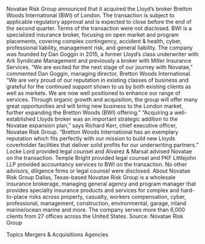 Novatae Risk Group announced that it acquired the Lloyd’s broker Bretton Woods International (BWI) of London.
The transaction is subject to applicable regulatory approval and is expected to close before the end of the second quarter. Terms of the transaction were not disclosed.
BWI is a specialized insurance broker, focusing on open market and program placements, covering complex contingency, accident & health, cyber, professional liability, management risk, and general liability.
The company was founded by Dan Goggin in 2015, a former Lloyd’s class underwriter with Ark Syndicate Management and previously a broker with Miller Insurance Services.
“We are excited for the next stage of our journey with Novatae,” commented Dan Goggin, managing director, Bretton Woods International. “We are very proud of our reputation in existing classes of business and grateful for the continued support shown to us by both existing clients as well as markets. We are now well positioned to enhance our range of services. Through organic growth and acquisition, the group will offer many great opportunities and will bring new business to the London market, further expanding the Bretton Woods (BWI) offering.”
“Acquiring a well-established Lloyds broker was an important strategic addition to the Novatae expansion plan,” says Richard Kerr, chief executive officer, Novatae Risk Group. “Bretton Woods International has an exemplary reputation which fits perfectly with our mission to build new Lloyds coverholder facilities that deliver solid profits for our underwriting partners.”
Locke Lord provided legal counsel and Alvarez & Marsal advised Novatae on the transaction. Temple Bright provided legal counsel and PKF Littlejohn LLP provided accountancy services to BWI on the transaction. No other advisors, diligence firms or legal counsel were disclosed.
About Novatae Risk Group
Dallas, Texas-based Novatae Risk Group is a wholesale insurance brokerage, managing general agency and program manager that provides specialty insurance products and services for complex and hard-to-place risks across property, casualty, workers compensation, cyber, professional, management, construction, environmental, garage, inland marine/ocean marine and more. The company serves more than 6,000 clients from 27 offices across the United States.
Source: Novatae Risk Group

Topics
Mergers & Acquisitions
Agencies
